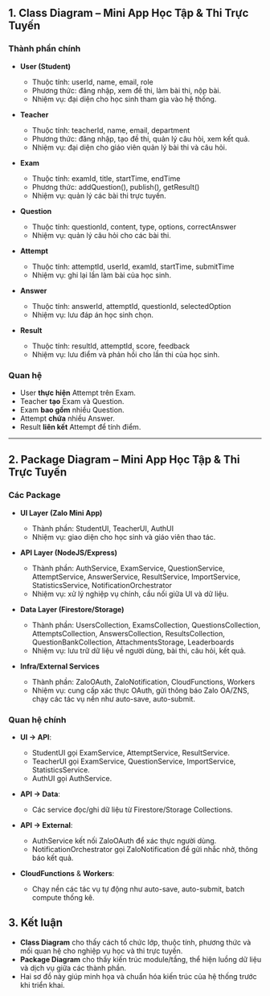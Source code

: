 ## 1. Class Diagram – Mini App Học Tập & Thi Trực Tuyến
### Thành phần chính
- **User (Student)**  
  - Thuộc tính: userId, name, email, role  
  - Phương thức: đăng nhập, xem đề thi, làm bài thi, nộp bài.  
  - Nhiệm vụ: đại diện cho học sinh tham gia vào hệ thống.  

- **Teacher**  
  - Thuộc tính: teacherId, name, email, department  
  - Phương thức: đăng nhập, tạo đề thi, quản lý câu hỏi, xem kết quả.  
  - Nhiệm vụ: đại diện cho giáo viên quản lý bài thi và câu hỏi.  

- **Exam**  
  - Thuộc tính: examId, title, startTime, endTime  
  - Phương thức: addQuestion(), publish(), getResult()  
  - Nhiệm vụ: quản lý các bài thi trực tuyến.  

- **Question**  
  - Thuộc tính: questionId, content, type, options, correctAnswer  
  - Nhiệm vụ: quản lý câu hỏi cho các bài thi.  

- **Attempt**  
  - Thuộc tính: attemptId, userId, examId, startTime, submitTime  
  - Nhiệm vụ: ghi lại lần làm bài của học sinh.  

- **Answer**  
  - Thuộc tính: answerId, attemptId, questionId, selectedOption  
  - Nhiệm vụ: lưu đáp án học sinh chọn.  

- **Result**  
  - Thuộc tính: resultId, attemptId, score, feedback  
  - Nhiệm vụ: lưu điểm và phản hồi cho lần thi của học sinh.  

### Quan hệ
- User **thực hiện** Attempt trên Exam.  
- Teacher **tạo** Exam và Question.  
- Exam **bao gồm** nhiều Question.  
- Attempt **chứa** nhiều Answer.  
- Result **liên kết** Attempt để tính điểm.  
---
## 2. Package Diagram – Mini App Học Tập & Thi Trực Tuyến
### Các Package
- **UI Layer (Zalo Mini App)**  
  - Thành phần: StudentUI, TeacherUI, AuthUI  
  - Nhiệm vụ: giao diện cho học sinh và giáo viên thao tác.  

- **API Layer (NodeJS/Express)**  
  - Thành phần: AuthService, ExamService, QuestionService, AttemptService, AnswerService, ResultService, ImportService, StatisticsService, NotificationOrchestrator  
  - Nhiệm vụ: xử lý nghiệp vụ chính, cầu nối giữa UI và dữ liệu.  

- **Data Layer (Firestore/Storage)**  
  - Thành phần: UsersCollection, ExamsCollection, QuestionsCollection, AttemptsCollection, AnswersCollection, ResultsCollection, QuestionBankCollection, AttachmentsStorage, Leaderboards  
  - Nhiệm vụ: lưu trữ dữ liệu về người dùng, bài thi, câu hỏi, kết quả.  

- **Infra/External Services**  
  - Thành phần: ZaloOAuth, ZaloNotification, CloudFunctions, Workers  
  - Nhiệm vụ: cung cấp xác thực OAuth, gửi thông báo Zalo OA/ZNS, chạy các tác vụ nền như auto-save, auto-submit.  

### Quan hệ chính
- **UI → API**:  
  - StudentUI gọi ExamService, AttemptService, ResultService.  
  - TeacherUI gọi ExamService, QuestionService, ImportService, StatisticsService.  
  - AuthUI gọi AuthService.  

- **API → Data**:  
  - Các service đọc/ghi dữ liệu từ Firestore/Storage Collections.  

- **API → External**:  
  - AuthService kết nối ZaloOAuth để xác thực người dùng.  
  - NotificationOrchestrator gọi ZaloNotification để gửi nhắc nhở, thông báo kết quả.  

- **CloudFunctions** & **Workers**:  
  - Chạy nền các tác vụ tự động như auto-save, auto-submit, batch compute thống kê.  


## 3. Kết luận
- **Class Diagram** cho thấy cách tổ chức lớp, thuộc tính, phương thức và mối quan hệ cho nghiệp vụ học và thi trực tuyến.  
- **Package Diagram** cho thấy kiến trúc module/tầng, thể hiện luồng dữ liệu và dịch vụ giữa các thành phần.  
- Hai sơ đồ này giúp minh họa và chuẩn hóa kiến trúc của hệ thống trước khi triển khai.  
